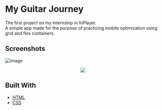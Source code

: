 # My Guitar Journey

The first project on my internship in InPlayer.<br/>
A simple app made for the purpose of practicing mobile optimization using grid and flex containers.

## Screenshots

![image](https://user-images.githubusercontent.com/37442651/78378206-f4448500-75d0-11ea-9990-667469ce3bab.png)
</br>
<p align="center">
  <img src="https://user-images.githubusercontent.com/37442651/78378278-0aeadc00-75d1-11ea-878c-b8405fcfd8aa.png">
</p>

## Built With

* [HTML](https://www.w3schools.com/html/)
* [CSS](https://www.w3schools.com/css/)

